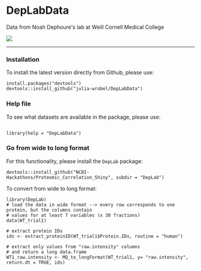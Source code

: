 # DepLabData

Data from Noah Dephoure's lab at Weill Cornell Medical College

[![](https://travis-ci.org/julia-wrobel/depthTests.svg?branch=master)](https://travis-ci.org/julia-wrobel/DepLabData)

---------------

### Installation

To install the latest version directly from Github, please use:
<pre><code>install.packages("devtools")
devtools::install_github("julia-wrobel/DepLabData")
</code></pre>


### Help file

To see what datasets are available in the package, please use:
<pre><code>
library(help = "DepLabData")
</code></pre>

### Go from wide to long format

For this functionality, please install the `DepLab` package:

```{r}
devtools::install_github("NCBI-Hackathons/Proteomic_Correlation_Shiny", subdir = "DepLab")
```

To convert from wide to long format:

```
library(DepLab)
# load the data in wide format --> every row corresponds to one protein, but the columns contain
# values for at least 7 variables (x 30 fractions)
data(WT_trial1)

# extract protein IDs
ids <- extract_proteinID(WT_trial1$Protein.IDs, routine = "human")

# extract only values from "raw.intensity" columns
# and return a long data.frame
WT1_raw.intensity <- MQ_to_longFormat(WT_trial1, y= "raw.intensity", return.dt = TRUE, ids)
```
